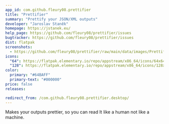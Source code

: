 ```yaml
---
app_id: com.github.fleury08.prettifier
title: "Prettifier"
summary: "Prettify your JSON/XML outputs"
developer: "Jaroslav Staněk"
homepage: https://jstanek.eu/
help_page: https://github.com/fleury08/prettifier/issues
bugtracker: https://github.com/fleury08/prettifier/issues
dist: flatpak
screenshots:
  - https://github.com/fleury08/prettifier/raw/main/data/images/PrettifierJSON.png
icons:
  "64": https://flatpak.elementary.io/repo/appstream/x86_64/icons/64x64/com.github.fleury08.prettifier.png
  "128": https://flatpak.elementary.io/repo/appstream/x86_64/icons/128x128/com.github.fleury08.prettifier.png
color:
  primary: "#64BAFF"
  primary-text: "#000000"
price: false
releases:

redirect_from: /com.github.fleury08.prettifier.desktop/
---
```


<p>Makes your outputs prettier, so you can read It like a human not like a machine.</p>